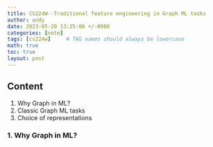 ```yaml
---
title: CS224W--Traditional feature engineering in Graph ML tasks
author: andy
date: 2023-05-20 13:25:00 +/-0080
categories: [note]
tags: [cs224w]     # TAG names should always be lowercase
math: true
toc: true
layout: post
---
```


## Content
1. Why Graph in ML?
2. Classic Graph ML tasks
3. Choice of representations

### 1. Why Graph in ML?
